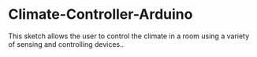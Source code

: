 # Climate-Controller-Arduino
This sketch allows the user to control the climate in a room using a variety of sensing and controlling devices..
